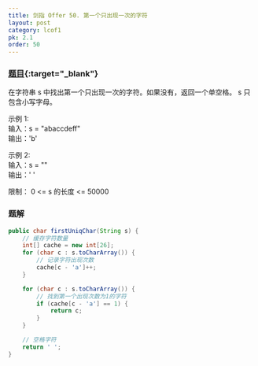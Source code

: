 ```yaml
---
title: 剑指 Offer 50. 第一个只出现一次的字符
layout: post
category: lcof1
pk: 2.1
order: 50
---
```


### [题目](https://leetcode-cn.com/problems/di-yi-ge-zhi-chu-xian-yi-ci-de-zi-fu-lcof/){:target="_blank"}

在字符串 s 中找出第一个只出现一次的字符。如果没有，返回一个单空格。 s 只包含小写字母。

示例 1:  
输入：s = "abaccdeff"  
输出：'b'

示例 2:  
输入：s = ""  
输出：' '

限制：
0 <= s 的长度 <= 50000

### 题解

```java
public char firstUniqChar(String s) {
    // 缓存字符数量
    int[] cache = new int[26];
    for (char c : s.toCharArray()) {
        // 记录字符出现次数
        cache[c - 'a']++;
    }

    for (char c : s.toCharArray()) {
        // 找到第一个出现次数为1的字符
        if (cache[c - 'a'] == 1) {
            return c;
        }
    }

    // 空格字符
    return ' ';
}
```